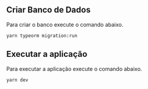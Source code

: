 ## Criar Banco de Dados

Para criar o banco execute o comando abaixo.

```
yarn typeorm migration:run
```

## Executar a aplicação

Para executar a aplicação execute o comando abaixo.

```
yarn dev
```
